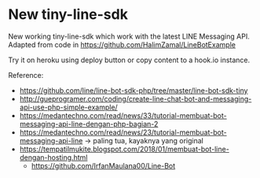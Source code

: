 New tiny-line-sdk
=================

New working tiny-line-sdk which work with the latest LINE Messaging API. Adapted
from code in https://github.com/HalimZamal/LineBotExample

Try it on heroku using deploy button or copy content to a hook.io instance.

Reference:
- https://github.com/line/line-bot-sdk-php/tree/master/line-bot-sdk-tiny
- http://gueprogramer.com/coding/create-line-chat-bot-and-messaging-api-use-php-simple-example/
- https://medantechno.com/read/news/33/tutorial-membuat-bot-messaging-api-line-dengan-php-bagian-2
- https://medantechno.com/read/news/23/tutorial-membuat-bot-messaging-api-line -> paling tua, kayaknya yang original
- https://tempatilmukite.blogspot.com/2018/01/membuat-bot-line-dengan-hosting.html
  - https://github.com/IrfanMaulana00/Line-Bot
